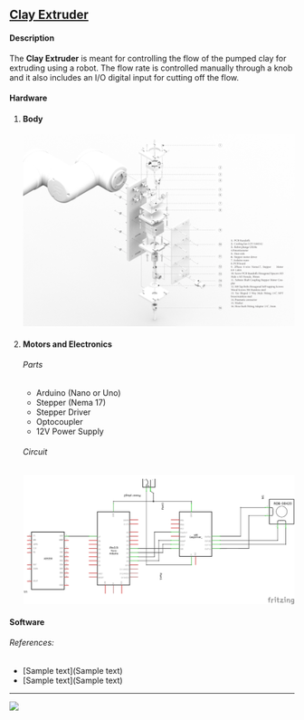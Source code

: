 ## [Clay Extruder](https://github.com/ArdooTala/Clay-Extruder.git)

#### Description
The **Clay Extruder** is meant for controlling the flow of the pumped clay for extruding using a robot.
The flow rate is controlled manually through a knob and it also includes an I/O digital input for cutting off the flow.

#### Hardware
  1. #### Body
     ![Sample text](./Doc/Exploded3D.png)
  2. #### Motors and Electronics
     ###### Parts
        - Arduino (Nano or Uno)
        - Stepper (Nema 17)
        - Stepper Driver
        - Optocoupler
        - 12V Power Supply
     ###### Circuit
        ![Sample text](./Doc/Schematic.png)

#### Software
###### References:
- [Sample text](Sample text)
- [Sample text](Sample text)

---

[<img src="https://scontent.fmad3-5.fna.fbcdn.net/v/t1.0-9/13770259_10154385535628824_2677570477692999619_n.png?_nc_cat=104&_nc_ht=scontent.fmad3-5.fna&oh=a6ceef2e8bc078ec9a748405418ca69c&oe=5CBE64E5" height="100">](https://iaac.net/ "IAAC")
